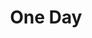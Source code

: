 ---
title: One Day
year: 1991
credits:
  - key: Written, composed and arranged
    value: Robby Valentine
  - key: Lead-vocals, harmony-vocals, grand-piano, synthesizers, rhythm-guitars, drum and synth programming, synth basses, lead-guitar
    value: Robby Valentine
  - key: Extra harmony-vocals
    value: Johan Willems
  - key: Fairlight programming
    value: Attie Bauw
  - key: Lead-guitar
    value: Lex Bolderdijk
  - key: Produced, engineered and mixed
    value: Erwin Musper
---